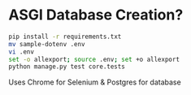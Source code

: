 # ASGI Database Creation?

```bash
pip install -r requirements.txt
mv sample-dotenv .env
vi .env
set -o allexport; source .env; set +o allexport
python manage.py test core.tests
```

Uses Chrome for Selenium & Postgres for database
